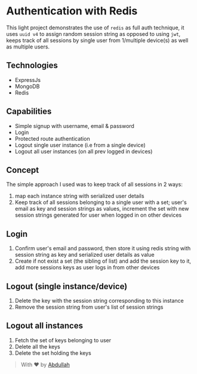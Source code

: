 # Authentication with Redis

This light project demonstrates the use of `redis` as full auth technique, it uses `uuid v4` to assign random session string as opposed to using `jwt`, keeps track of all sessions by single user from 1/multiple device(s) as well as multiple users.

## Technologies

- ExpressJs
- MongoDB
- Redis

## Capabilities

- Simple signup with username, email & password
- Login
- Protected route authentication
- Logout single user instance (i.e from a single device)
- Logout all user instances (on all prev logged in devices)

## Concept

The simple approach I used was to keep track of all sessions in 2 ways:

1. map each instance string with serialized user details
2. Keep track of all sessions belonging to a single user with a set; user's email as key and session strings as values, increment the set with new session strings generated for user when logged in on other devices

## Login

1. Confirm user's email and password, then store it using redis string with session string as key and serialized user details as value
2. Create if not exist a set (the sibling of list) and add the session key to it, add more sessions keys as user logs in from other devices

## Logout (single instance/device)

1. Delete the key with the session string corresponding to this instance
2. Remove the session string from user's list of session strings

## Logout all instances

1. Fetch the set of keys belonging to user
2. Delete all the keys
3. Delete the set holding the keys

> With ❤️ by [Abdullah](https://twitter.com/abdulloooh)

